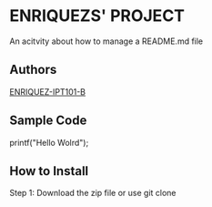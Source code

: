 # ENRIQUEZS' PROJECT
An acitvity about how to manage a README.md file

## Authors

[ENRIQUEZ-IPT101-B](https://github.com/ENRIQUEZ-IPT101-B)



## Sample Code

printf("Hello Wolrd");

## How to Install
Step 1: Download the zip file or use git clone
